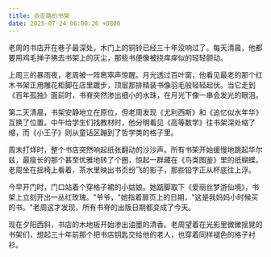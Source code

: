 ```yaml
---
title: 会走路的书架
date: 2025-07-24 06:00:26 +0800
---
```


老周的书店开在巷子最深处，木门上的铜铃已经三十年没响过了。每天清晨，他都要用鸡毛掸子拂去书架上的灰尘，那些书便像被挠痒痒似的轻轻颤动。

上周三的暴雨夜，老周被一阵窸窣声惊醒。月光透过百叶窗，他看见最老的那个红木书架正用雕花柜脚在店里踱步，顶层那排精装书像羽毛般轻轻起伏。当它走到《百年孤独》面前时，书脊突然渗出细小的水珠，在月光下像一串会发光的眼泪。

第二天清晨，书架安静地立在原位，但老周发现《尤利西斯》和《追忆似水年华》互换了位置。中午给学生们找教材时，他分明看见《高等数学》往书架深处缩了缩，而《小王子》则从童话区蹦到了哲学类的格子里。

周末打烊时，整个书店突然响起纸张翻动的沙沙声。所有书架开始缓慢地跳起华尔兹，最瘦长的那个甚至优雅地转了个圈，惊起一群藏在《鸟类图鉴》里的纸蝴蝶。老周坐在摇椅上看着，茶水里映出书页纷飞的影子，那些铅字正从杯底往上浮。

今早开门时，门口站着个穿格子裙的小姑娘。她踮脚取下《爱丽丝梦游仙境》，书架上立刻开出一丛红玫瑰。"爷爷，"她指着扉页上的日期，"这是我妈妈小时候买的书。"老周这才发现，所有书脊的出版日期都变成了今天。

现在夕阳西斜，书店的木地板开始渗出油墨的清香。老周望着在光影里微微摇晃的书架们，想起三十年前那个把书店钥匙交给他的老人，也穿着同样褪色的格子衬衫。
